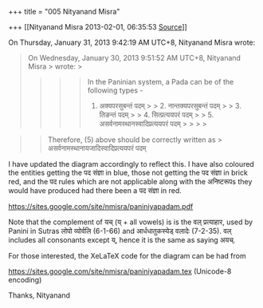 +++
title = "005 Nityanand Misra"

+++
[[Nityanand Misra	2013-02-01, 06:35:53 [Source](https://groups.google.com/g/bvparishat/c/woj5T9ug6kU)]]



  
  
On Thursday, January 31, 2013 9:42:19 AM UTC+8, Nityanand Misra wrote:

>   
>   
> On Wednesday, January 30, 2013 9:51:52 AM UTC+8, Nityanand Misra > wrote: >
> > 
> > > > In the Paninian system, a Pada can be of the following types -  
> > > > 1.  अक्यपरसुबन्तं पदम् > > 2.  नान्तक्यपरसुबन्तं पदम् > > 3.  तिङन्तं पदम् > > 4.  सित्प्रत्ययपरं पदम् > > 5.  असर्वनामस्थानस्वादिप्रत्ययपरं पदम् > > > > 

> 
> > Therefore, (5) above should be correctly written as > असर्वनामस्थानायजादिस्वादिप्रत्ययपरं पदम्  
> > 

> 
> > 
> >   

  
I have updated the diagram accordingly to reflect this. I have also coloured the entities getting the पद संज्ञा in blue, those not getting the पद संज्ञा in brick red, and the पद rules which are not applicable along with the अनिष्टरूपs they would have produced had there been a पद संज्ञा in red.  
  
<https://sites.google.com/site/nmisra/paniniyapadam.pdf>  
  
Note that the complement of यच् (य् + all vowels) is is the वल् प्रत्याहार, used by Panini in Sutras लोपो व्योर्वलि (6-1-66) and आर्धधातुकस्येड् वलादेः (7-2-35). वल् includes all consonants except य्, hence it is the same as saying अयच्.  
  
For those interested, the XeLaTeX code for the diagram can be had from  
  
<https://sites.google.com/site/nmisra/paniniyapadam.tex> (Unicode-8 encoding)  
  
Thanks, Nityanand  


